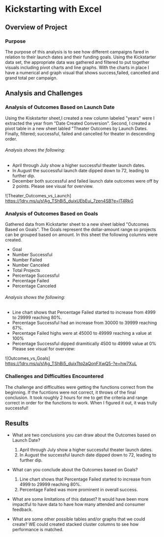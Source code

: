# Kickstarting with Excel

## Overview of Project
 
### Purpose
The purpose of this analysis is to see how different campaigns fared in relation to their launch dates and their funding goals. Using the Kickstarter data set, the appropriate data was gathered and filtered to put together visuals including pivot charts and line graphs. With the charts in place I have a numerical and graph visual that shows success,failed, cancelled and grand total per campaign. 

## Analysis and Challenges

### Analysis of Outcomes Based on Launch Date
Using the Kiskstarter sheet,I created a new column labeled "years" were I extracted the year from "Date Created Conversion". Second, I created a pivot table in a new sheet labled "Theater Outcomes by Launch Dates. Finally, filtered; successful, failed and cancelled for theater in descending order.

###### Analysis shows the following:
- April through July show a higher successful theater launch dates.
- In August the successful launch date dipped down to 72, leading to further dip.
- December both successful and failed launch date outcomes were off by 2 points.
 Please see visual for overview.
 
 ![Theater_Outcomes_vs_Launch] https://1drv.ms/u/s!Ag_TShBi5_duixUEbEui_7zen4SB?e=lT4RkG

### Analysis of Outcomes Based on Goals
Gathered data from Kickstarter sheet to a new sheet labled "Outcomes Based on Goals". The Goals represent the dollar-amount range so projects can be grouped based on amount.
 In this sheet the following columns were created.
- Goal
- Number Successful
- Number Failed
- Number Canceled
- Total Projects
- Percentage Successful
- Percentage Failed
- Percentage Canceled

###### Analysis shows the following:
- Line chart shows that Percentage Failed started to increase from 4999 to 29999 reaching 80%.
- Percentage Successful had an increase from 30000 to 39999 reaching 67%.
- Percentage Failed highs were at 45000 to 49999 reaching a value at 100%
- Percentage Successful dipped dramitically 4500 to 49999 value at 0%
Please see visual for overview:

![Outcomes_vs_Goals] https://1drv.ms/u/s!Ag_TShBi5_duixTtq2aQonFXwQ5-?e=hw7XuL

### Challenges and Difficulties Encountered
The challenge and difficulties were getting the functions correct from the beginning. If the fucntions were not correct, it throws of the final conclusion. It took roughly 2 hours for me to get the criteria and range correct in order for the functions to work. When I figured it out, it was trully successful! 

## Results

- What are two conclusions you can draw about the Outcomes based on Launch Date?
  1. April through July show a higher successful theater launch dates.
  2. In August the successful launch date dipped down to 72, leading to further dip.

- What can you conclude about the Outcomes based on Goals?
  1. Line chart shows that Percentage Failed started to increase from 4999 to 29999 reaching 80%.
  2. Percentage Failed was more prominent in overall success.

- What are some limitations of this dataset?
It would have been more impactful to have data to have how many attended and consumer feedback.

- What are some other possible tables and/or graphs that we could create?
WE could created stacked cluster columns to see how performance is matched.
